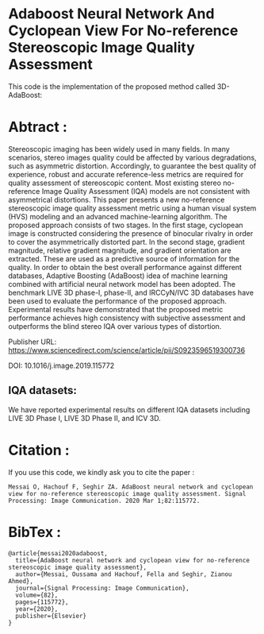 # Adaboost Neural Network And Cyclopean View For No-reference Stereoscopic Image Quality Assessment

This code is the implementation of the proposed method called 3D-AdaBoost: 

# Abtract :

Stereoscopic imaging has been widely used in many fields. In many scenarios, stereo images quality could be affected by various degradations, such as asymmetric distortion. Accordingly, to guarantee the best quality of experience, robust and accurate reference-less metrics are required for quality assessment of stereoscopic content. Most existing stereo no-reference Image Quality Assessment (IQA) models are not consistent with asymmetrical distortions. This paper presents a new no-reference stereoscopic image quality assessment metric using a human visual system (HVS) modeling and an advanced machine-learning algorithm. The proposed approach consists of two stages. In the first stage, cyclopean image is constructed considering the presence of binocular rivalry in order to cover the asymmetrically distorted part. In the second stage, gradient magnitude, relative gradient magnitude, and gradient orientation are extracted. These are used as a predictive source of information for the quality. In order to obtain the best overall performance against different databases, Adaptive Boosting (AdaBoost) idea of machine learning combined with artificial neural network model has been adopted. The benchmark LIVE 3D phase-I, phase-II, and IRCCyN/IVC 3D databases have been used to evaluate the performance of the proposed approach. Experimental results have demonstrated that the proposed metric performance achieves high consistency with subjective assessment and outperforms the blind stereo IQA over various types of distortion.

Publisher URL: https://www.sciencedirect.com/science/article/pii/S0923596519300736

DOI: 10.1016/j.image.2019.115772

## IQA datasets:

We have reported experimental results on different IQA datasets including LIVE 3D Phase I, LIVE 3D Phase II, and ICV 3D.

# Citation :

If you use this code, we kindly ask you to cite the paper :
```
Messai O, Hachouf F, Seghir ZA. AdaBoost neural network and cyclopean view for no-reference stereoscopic image quality assessment. Signal Processing: Image Communication. 2020 Mar 1;82:115772.
```
# BibTex :
```
@article{messai2020adaboost,
  title={AdaBoost neural network and cyclopean view for no-reference stereoscopic image quality assessment},
  author={Messai, Oussama and Hachouf, Fella and Seghir, Zianou Ahmed},
  journal={Signal Processing: Image Communication},
  volume={82},
  pages={115772},
  year={2020},
  publisher={Elsevier}
}
```




